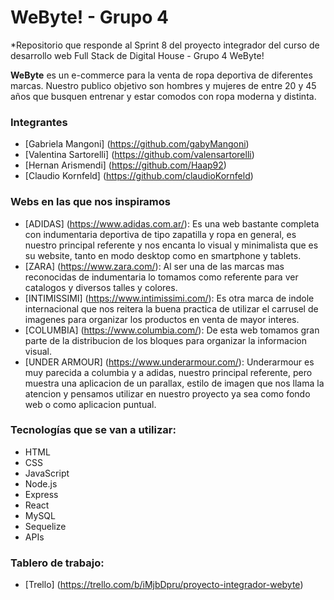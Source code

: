 # WeByte! - Grupo 4
*Repositorio que responde al Sprint 8 del proyecto integrador del curso de desarrollo web Full Stack de Digital House - Grupo 4 WeByte!

**WeByte** es un e-commerce para la venta de ropa deportiva de diferentes marcas. Nuestro publico objetivo son hombres y mujeres de entre 20 y 45 años que busquen entrenar y estar comodos con ropa moderna y distinta.

### Integrantes
- [Gabriela Mangoni] (https://github.com/gabyMangoni)
- [Valentina Sartorelli] (https://github.com/valensartorelli)
- [Hernan Arismendi] (https://github.com/Haap92)
- [Claudio Kornfeld] (https://github.com/claudioKornfeld)

### Webs en las que nos inspiramos
- [ADIDAS] (https://www.adidas.com.ar/): Es una web bastante completa con indumentaria deportiva de tipo zapatilla y ropa en general, es nuestro principal referente y nos encanta lo visual y minimalista que es su website, tanto en modo desktop como en smartphone y tablets.
- [ZARA] (https://www.zara.com/): Al ser una de las marcas mas reconocidas de indumentaria lo tomamos como referente para ver catalogos y diversos talles y colores.
- [INTIMISSIMI] (https://www.intimissimi.com/): Es otra marca de indole internacional que nos reitera la buena practica de utilizar el carrusel de imagenes para organizar los productos en venta de mayor interes.
- [COLUMBIA] (https://www.columbia.com/): De esta web tomamos gran parte de la distribucion de los bloques para organizar la informacion visual.
- [UNDER ARMOUR] (https://www.underarmour.com/): Underarmour es muy parecida a columbia y a adidas, nuestro principal referente, pero muestra una aplicacion de un parallax, estilo de imagen que nos llama la atencion y pensamos utilizar en nuestro proyecto ya sea como fondo web o como aplicacion puntual.

### Tecnologías que se van a utilizar:
- HTML
- CSS
- JavaScript
- Node.js
- Express
- React
- MySQL
- Sequelize
- APIs

### Tablero de trabajo:
- [Trello] (https://trello.com/b/iMjbDpru/proyecto-integrador-webyte)

